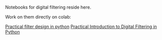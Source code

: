 Notebooks for digital filtering reside here.

Work on them directly on colab:

[Practical filter design in python](https://colab.research.google.com/drive/1UD0zSAVSsO0nVVzTuUSKeJ7k2V9Vjeoe?usp=sharing)
[Practical Introduction to Digital Filtering in Python](https://colab.research.google.com/drive/1xBclTPPKpoI3PebrJEHm7uzHUNMHS0zD?usp=sharing)
